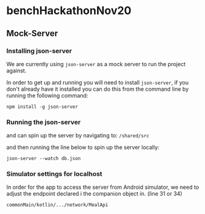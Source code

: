 # benchHackathonNov20

## Mock-Server

### Installing json-server
We are currently using `json-server` as a mock server to run the project against.

In order to get up and running you will need to install `json-server`, if you don't already have it installed you can do this from the command line by running the following command:

```
npm install -g json-server
```

### Running the json-server

and can spin up the server by navigating to:
`/shared/src`

and then running the line below to spin up the server locally:

```
json-server --watch db.json
```

### Simulator settings for localhost

In order for the app to access the server from Android simulator, we need to adjust the endpoint declared i the companion object in. (line 31 or 34) 

`commonMain/kotlin/.../network/MealApi`


